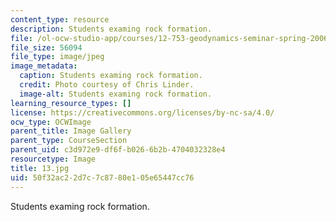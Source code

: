 ```yaml
---
content_type: resource
description: Students examing rock formation.
file: /ol-ocw-studio-app/courses/12-753-geodynamics-seminar-spring-2006/50f32ac22d7c7c8780e105e65447cc76_13.jpg
file_size: 56094
file_type: image/jpeg
image_metadata:
  caption: Students examing rock formation.
  credit: Photo courtesy of Chris Linder.
  image-alt: Students examing rock formation.
learning_resource_types: []
license: https://creativecommons.org/licenses/by-nc-sa/4.0/
ocw_type: OCWImage
parent_title: Image Gallery
parent_type: CourseSection
parent_uid: c3d972e9-df6f-b026-6b2b-4704032328e4
resourcetype: Image
title: 13.jpg
uid: 50f32ac2-2d7c-7c87-80e1-05e65447cc76
---
```

Students examing rock formation.